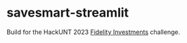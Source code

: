 # savesmart-streamlit

Build for the HackUNT 2023 [Fidelity Investments](https://www.fidelity.com) challenge.
